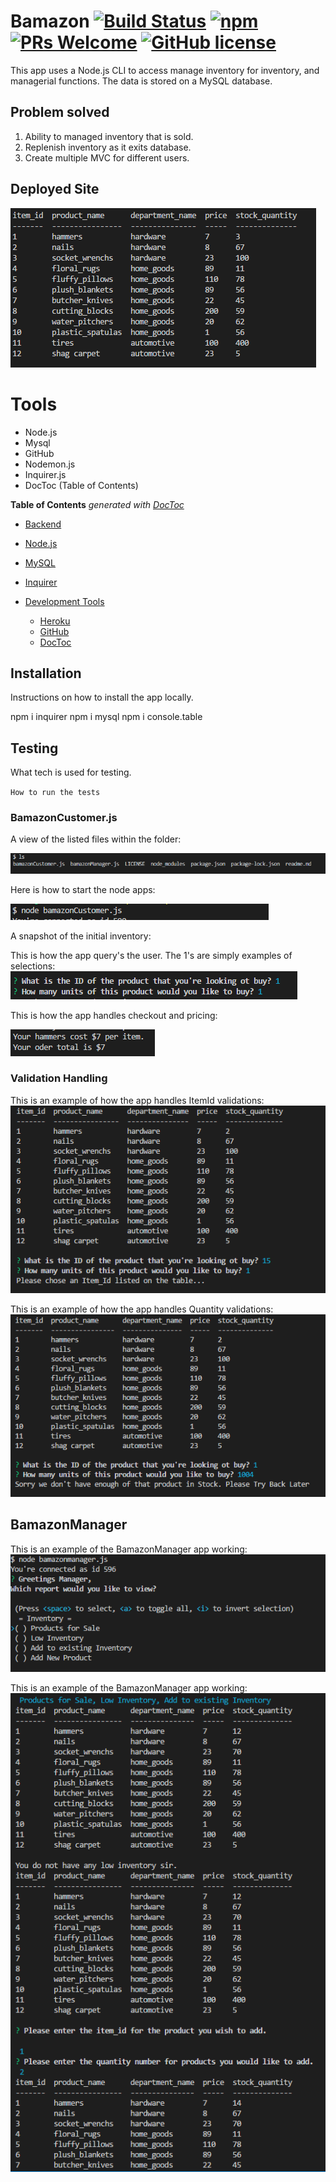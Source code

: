 
# Bamazon [![Build Status](https://img.shields.io/travis/npm/npm/latest.svg?style=flat-square)](https://travis-ci.org/npm/npm) [![npm](https://img.shields.io/npm/v/npm.svg?style=flat-square)](https://www.npmjs.com/package/npm) [![PRs Welcome](https://img.shields.io/badge/PRs-welcome-brightgreen.svg?style=flat-square)](http://makeapullrequest.com) [![GitHub license](https://img.shields.io/badge/license-MIT-blue.svg?style=flat-square)](https://github.com/your/your-project/blob/master/LICENSE)
 This app uses a Node.js CLI   to access manage inventory
 for inventory, and managerial functions. The data
 is stored on a MySQL database. 

## Problem solved
1. Ability to managed inventory that is sold.
2. Replenish inventory as it exits database.
3. Create multiple MVC for different users. 

## Deployed Site
![picture](images/InitialTableBamazonCustomer.PNG)

# Tools
- Node.js
- Mysql
- GitHub
- Nodemon.js
- Inquirer.js
- DocToc (Table of Contents)

<!-- START doctoc generated TOC please keep comment here to allow auto update -->
<!-- DON'T EDIT THIS SECTION, INSTEAD RE-RUN doctoc TO UPDATE -->
**Table of Contents**  *generated with [DocToc](https://github.com/thlorenz/doctoc)*

- [Backend](#Backend)
 - [Node.js](https://nodejs.org/en/)
 - [MySQL](https://www.mysql.com/)
 - [Inquirer](https://www.npmjs.com/package/inquirer)
 
- [Development Tools](#development-tools)
  - [Heroku](https://www.heroku.com/)
  - [GitHub](https://github.com/JasonRobnson)
  - [DocToc](https://github.com/thlorenz/doctoc)

<!-- END doctoc generated TOC please keep comment here to allow auto update -->
## Installation

Instructions on how to install the app locally.

npm i inquirer
npm i mysql
npm i console.table
## Testing

What tech is used for testing.

`How to run the tests`

### BamazonCustomer.js

A view of the listed files within the folder:

![picture](images/ProjectFiles.PNG)

Here is how to start the node apps:

![picture](images/howToStartBamazonCustomer.PNG)

A snapshot of the initial inventory:


This is how the app query's the user. The 1's are simply examples of selections:
![picture](images/BamazonCustomerInquirerPrompts.PNG)

This is how the app handles checkout and pricing:

![picture](images/BamazonCustomerCheckOutPrice.PNG)




### Validation Handling

This is an example of how the app handles ItemId validations:
![picture](images/BamazonCustomerItemIdValidation.PNG)

This is an example of how the app handles Quantity validations:
![picture](images/BamazonCustomerQuantityValidator.PNG)

## BamazonManager

This is an example of the BamazonManager app working:
![picture](images/BamazonManager.PNG)

This is an example of the BamazonManager app working:
![picture](images/BamazonManagerMultipleSelections.PNG)


